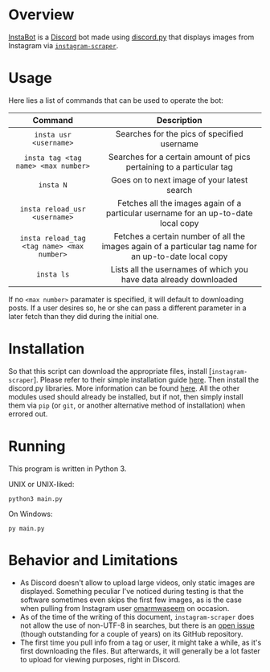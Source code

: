 # Overview
[InstaBot](https://github.com/ansarirayyan/InstaBot) is a [Discord](https://discordapp.com/) bot made using [discord.py](https://pypi.org/project/discord.py/) that displays images from Instagram via [`instagram-scraper`](https://github.com/rarcega/instagram-scraper).

# Usage
Here lies a list of commands that can be used to operate the bot:

| Command | Description |
| :----------------: |:----------------:|
| `insta usr <username>` | Searches for the pics of specified username |
| `insta tag <tag name> <max number>` | Searches for a certain amount of pics pertaining to a particular tag |
| `insta N` | Goes on to next image of your latest search |
| `insta reload_usr <username>` | Fetches all the images again of a particular username for an up-to-date local copy |
| `insta reload_tag <tag name> <max number>` | Fetches a certain number of all the images again of a particular tag name for an up-to-date local copy |
| `insta ls` | Lists all the usernames of which you have data already downloaded |

If no `<max number>` paramater is specified, it will default to downloading posts. If a user desires so, he or she can pass a different parameter in a later fetch than they did during the initial one.

# Installation
So that this script can download the appropriate files, install [`instagram-scraper`]. Please refer to their simple installation guide [here](https://github.com/rarcega/instagram-scraper/blob/master/README.md#install). Then install the discord.py libraries. More information can be found [here](https://pypi.org/project/discord.py/). All the other modules used should already be installed, but if not, then simply install them via `pip` (or `git`, or another alternative method of installation) when errored out.

# Running
This program is written in Python 3.

UNIX or UNIX-liked:
```
python3 main.py
```

On Windows:
```
py main.py
```

# Behavior and Limitations

* As Discord doesn't allow to upload large videos, only static images are displayed. Something peculiar I've noticed during testing is that the software sometimes even skips the first few images, as is the case when pulling from Instagram user [omarmwaseem](https://www.instagram.com/omarmwaseem/) on occasion.
* As of the time of the writing of this document, `instagram-scraper` does not allow the use of non-UTF-8 in searches, but there is an [open issue](https://github.com/rarcega/instagram-scraper/issues/83) (though outstanding for a couple of years) on its GitHub repository.
* The first time you pull info from a tag or user, it might take a while, as it's first downloading the files. But afterwards, it will generally be a lot faster to upload for viewing purposes, right in Discord.
